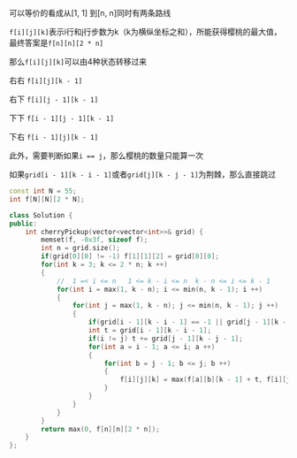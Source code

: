 可以等价的看成从[1, 1] 到[n, n]同时有两条路线

`f[i][j][k]`表示i行和j行步数为k（k为横纵坐标之和），所能获得樱桃的最大值，最终答案是`f[n][n][2 * n]`

那么`f[i][j][k]`可以由4种状态转移过来

右右 `f[i][j][k - 1]`

右下 `f[i][j - 1][k - 1]`

下下 `f[i - 1][j - 1][k - 1]`

下右 `f[i - 1][j][k - 1]`

此外，需要判断如果`i == j`，那么樱桃的数量只能算一次

如果`grid[i - 1][k - i - 1]`或者`grid[j][k - j - 1]`为荆棘，那么直接跳过

```c++
const int N = 55;
int f[N][N][2 * N];

class Solution {
public:
    int cherryPickup(vector<vector<int>>& grid) {
        memset(f, -0x3f, sizeof f);
        int n = grid.size();
        if(grid[0][0] != -1) f[1][1][2] = grid[0][0];
        for(int k = 3; k <= 2 * n; k ++)
        {
            //  1 =< i <= n   1 <= k - i <= n  k - n <= i <= k - 1   
            for(int i = max(1, k - n); i <= min(n, k - 1); i ++)
            {
                for(int j = max(1, k - n); j <= min(n, k - 1); j ++)
                {
                    if(grid[i - 1][k - i - 1] == -1 || grid[j - 1][k - j - 1] == -1) continue;
                    int t = grid[i - 1][k - i - 1];
                    if(i != j) t += grid[j - 1][k - j - 1];
                    for(int a = i - 1; a <= i; a ++)
                    {
                        for(int b = j - 1; b <= j; b ++)
                        {
                            f[i][j][k] = max(f[a][b][k - 1] + t, f[i][j][k]);
                        }
                    }
                }
            }
        }
        return max(0, f[n][n][2 * n]);
    }
};
```


